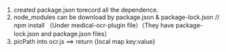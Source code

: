 1. created package.json torecord all the dependence.
2. node_modules can be download by package.json & package-lock.json
    // npm install （Under medical-ocr-plugin file）（They have package-lock.json and package.json files）
3. picPath into ocr.js ==> return {local map key:value}